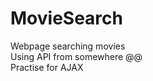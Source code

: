# MovieSearch
Webpage searching movies <br />
Using API from somewhere @@ <br />
Practise for AJAX <br />
